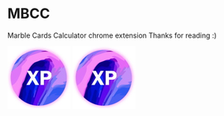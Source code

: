 # MBCC
Marble Cards Calculator chrome extension
Thanks for reading :)

![](https://github.com/lllearners/MBCC/blob/main/images/marble-store-logo.jpg)
![](https://github.com/lllearners/MBCC/blob/main/images/marble-store-logo.jpg)